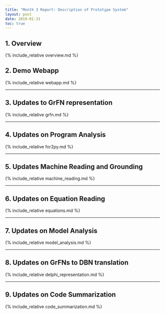 ```yaml
---
title: "Month 3 Report: Description of Prototype System"
layout: post
date: 2019-01-31
toc: true
---
```


## 1. Overview
{% include_relative overview.md %}

## 2. Demo Webapp
{% include_relative webapp.md %}

---

## 3. Updates to GrFN representation
{% include_relative grfn.md %}

---

## 4. Updates on Program Analysis
{% include_relative for2py.md %}

---

## 5. Updates Machine Reading and Grounding
{% include_relative machine_reading.md %}

---

## 6. Updates on Equation Reading
{% include_relative equations.md %}

---

## 7. Updates on Model Analysis 
{% include_relative model_analysis.md %}

---

## 8. Updates on GrFNs to DBN translation
{% include_relative delphi_representation.md %}

---

## 9. Updates on Code Summarization
{% include_relative code_summarization.md %}
